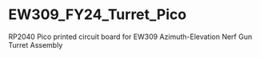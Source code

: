 # EW309_FY24_Turret_Pico
RP2040 Pico printed circuit board for EW309 Azimuth-Elevation Nerf Gun Turret Assembly
